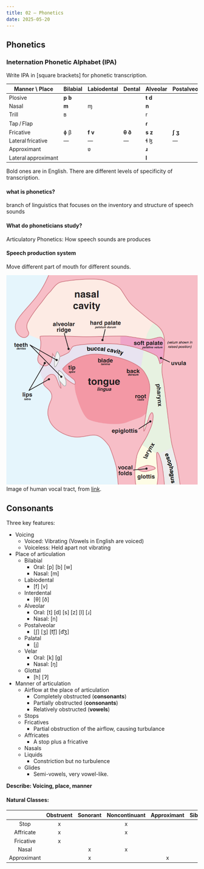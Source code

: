 ```yaml
---
title: 02 – Phonetics
date: 2025-05-20
---
```


## Phonetics

### Ineternation Phonetic Alphabet (IPA)
Write IPA in [square brackets] for phonetic transcription.

| Manner \ Place      | Bilabial    | Labiodental | Dental      | Alveolar     | Postalveolar | Retroflex | Palatal | Velar       | Uvular | Pharyngeal | Glottal |
| ------------------- | ----------- | ----------- | ----------- | ------------ | ------------ | --------- | ------- | ----------- | ------ | ---------- | ------- |
| Plosive             | **p** **b** |             |             | **t** **d**  |              | ʈ ɖ       | c ɟ     | **k** **g** | q ɢ    |            | **ʔ**   |
| Nasal               | **m**       | ɱ           |             | **n**        |              | ɳ         | ɲ       | **ŋ**       | ɴ      |            |         |
| Trill               | ʙ           |             |             | r            |              |           |         |             | ʀ      |            |         |
| Tap / Flap          |             |             |             | **ɾ**        |              | ɽ         |         |             |        |            |         |
| Fricative           | ɸ β         | **f** **v** | **θ** **ð** | **s** **z**  | **ʃ** **ʒ**  | ʂ ʐ       | ç ʝ     | x ɣ         | χ ʁ    | ħ ʕ        | **h** ɦ |
| Lateral fricative   | —           | —           | —           | ɬ ɮ          | —            | —         |         |             |        |            |         |
| Approximant         |             | ʋ           |             | **ɹ**        |              | ɻ         | **j**   | ɰ           |        |            |         |
| Lateral approximant |             |             |             | **l**        |              | ɭ         | ʎ       | ʟ           |        |            |         |

Bold ones are in English. There are different levels of specificity of transcription.

#### what is phonetics?
branch of linguistics that focuses on the inventory and structure of speech sounds

#### What do phoneticians study?
Articulatory Phonetics: How speech sounds are produces

#### Speech production system
Move different part of mouth for different sounds.

![](images/02-1.png) Image of human vocal tract, from [ link](https://www.researchgate.net/figure/PA-articulation-points-left-Human-vocal-tract-right-IPA-vowels-consonants_fig2_357296500).

## Consonants
Three key features:
- Voicing
  - Voiced: Vibrating (Vowels in English are voiced)
  - Voiceless: Held apart not vibrating
- Place of articulation
  - Bilabial
    - Oral: [p] [b] [w]
    - Nasal: [m]
  - Labiodental
    - [f] [v]
  - Interdental
    - [θ] [ð]
  - Alveolar
    - Oral: [t] [d] [s] [z] [l] [ɹ]
    - Nasal: [n]
  - Postalveolar
    - [ʃ] [ʒ] [t͡ʃ] [d͡ʒ]
  - Palatal
    - [j]
  - Velar
    - Oral: [k] [g]
    - Nasal: [ŋ]
  - Glottal
      - [h] [ʔ]
- Manner of articulation
  - Airflow at the place of articulation
    - Completely obstructed (**consonants**)
    - Partially obstructed (**consonants**)
    - Relatively obstructed (**vowels**)
  - Stops
  - Fricatives
    - Partial obstruction of the airflow, causing turbulance
  - Affricates
    - A stop plus a fricative
  - Nasals
  - Liquids
    - Constriction but no turbulence
  - Glides
    - Semi-vowels, very vowel-like.

**Describe: Voicing, place, manner**

#### Natural Classes:
|              | **Obstruent** | **Sonorant** | **Noncontinuant** | **Approximant** | **Sibilant** |
| :----------: | :-----------: | :----------: | :---------------: | :-------------: | :----------: |
|     Stop     |       x       |              |         x         |                 |              |
|   Affricate  |       x       |              |         x         |                 |       x      |
|   Fricative  |       x       |              |                   |                 |       x      |
|     Nasal    |               |       x      |         x         |                 |              |
|  Approximant |               |       x      |                   |        x        |              |
